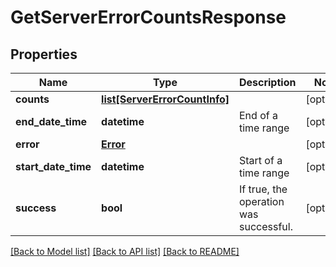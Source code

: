 # GetServerErrorCountsResponse

## Properties
Name | Type | Description | Notes
------------ | ------------- | ------------- | -------------
**counts** | [**list[ServerErrorCountInfo]**](ServerErrorCountInfo.md) |  | [optional] 
**end_date_time** | **datetime** | End of a time range | [optional] 
**error** | [**Error**](Error.md) |  | [optional] 
**start_date_time** | **datetime** | Start of a time range | [optional] 
**success** | **bool** | If true, the operation was successful. | [optional] 

[[Back to Model list]](../README.md#documentation-for-models) [[Back to API list]](../README.md#documentation-for-api-endpoints) [[Back to README]](../README.md)


